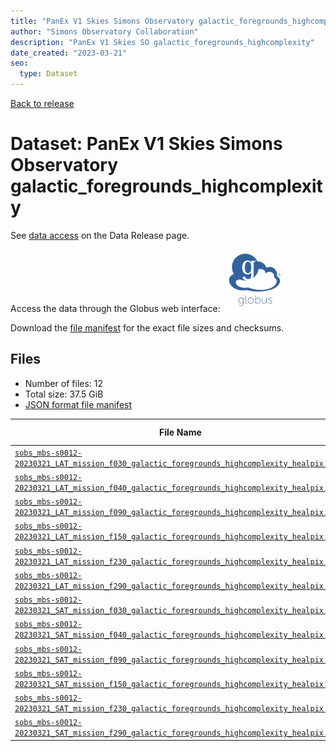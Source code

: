 ```yaml
---
title: "PanEx V1 Skies Simons Observatory galactic_foregrounds_highcomplexity"
author: "Simons Observatory Collaboration"
description: "PanEx V1 Skies SO galactic_foregrounds_highcomplexity"
date_created: "2023-03-21"
seo:
  type: Dataset
---
```


[Back to release](./panexv1-so.html#datasets)

# Dataset: PanEx V1 Skies Simons Observatory galactic_foregrounds_highcomplexity

See [data access](./panexv1-so.html#data-access) on the Data Release page.

Access the data through the Globus web interface: [![Download via Globus](images/globus-logo.png)](https://app.globus.org/file-manager?origin_id=53b2a147-ae9d-4bbf-9d18-3b46d133d4bb&origin_path=%2Fmbs-s0012-20230321%2Fgalactic_foregrounds_highcomplexity%2F)

Download the [file manifest](https://g-0a470a.6b7bd8.0ec8.data.globus.org/mbs-s0012-20230321/galactic_foregrounds_highcomplexity/manifest.json) for the exact file sizes and checksums.

## Files

- Number of files: 12
- Total size: 37.5 GiB
- [JSON format file manifest](https://g-0a470a.6b7bd8.0ec8.data.globus.org/mbs-s0012-20230321/galactic_foregrounds_highcomplexity/manifest.json)

|                                                                                                                                          File Name                                                                                                                                          |  Telescope  | Frequency Band (GHz) | Nside |   Size    |
| ------------------------------------------------------------------------------------------------------------------------------------------------------------------------------------------------------------------------------------------------------------------------------------------- | ----------- | -------------------- | ----- | --------- |
| [`sobs_mbs-s0012-20230321_LAT_mission_f030_galactic_foregrounds_highcomplexity_healpix.fits`](https://g-456d30.0ed28.75bc.data.globus.org/mbs-s0012-20230321/galactic_foregrounds_highcomplexity/sobs_mbs-s0012-20230321_LAT_mission_f030_galactic_foregrounds_highcomplexity_healpix.fits) | foregrounds | ighcomplexity        | ix    | 576.0 MiB |
| [`sobs_mbs-s0012-20230321_LAT_mission_f040_galactic_foregrounds_highcomplexity_healpix.fits`](https://g-456d30.0ed28.75bc.data.globus.org/mbs-s0012-20230321/galactic_foregrounds_highcomplexity/sobs_mbs-s0012-20230321_LAT_mission_f040_galactic_foregrounds_highcomplexity_healpix.fits) | foregrounds | ighcomplexity        | ix    | 576.0 MiB |
| [`sobs_mbs-s0012-20230321_LAT_mission_f090_galactic_foregrounds_highcomplexity_healpix.fits`](https://g-456d30.0ed28.75bc.data.globus.org/mbs-s0012-20230321/galactic_foregrounds_highcomplexity/sobs_mbs-s0012-20230321_LAT_mission_f090_galactic_foregrounds_highcomplexity_healpix.fits) | foregrounds | ighcomplexity        | ix    | 9.0 GiB   |
| [`sobs_mbs-s0012-20230321_LAT_mission_f150_galactic_foregrounds_highcomplexity_healpix.fits`](https://g-456d30.0ed28.75bc.data.globus.org/mbs-s0012-20230321/galactic_foregrounds_highcomplexity/sobs_mbs-s0012-20230321_LAT_mission_f150_galactic_foregrounds_highcomplexity_healpix.fits) | foregrounds | ighcomplexity        | ix    | 9.0 GiB   |
| [`sobs_mbs-s0012-20230321_LAT_mission_f230_galactic_foregrounds_highcomplexity_healpix.fits`](https://g-456d30.0ed28.75bc.data.globus.org/mbs-s0012-20230321/galactic_foregrounds_highcomplexity/sobs_mbs-s0012-20230321_LAT_mission_f230_galactic_foregrounds_highcomplexity_healpix.fits) | foregrounds | ighcomplexity        | ix    | 9.0 GiB   |
| [`sobs_mbs-s0012-20230321_LAT_mission_f290_galactic_foregrounds_highcomplexity_healpix.fits`](https://g-456d30.0ed28.75bc.data.globus.org/mbs-s0012-20230321/galactic_foregrounds_highcomplexity/sobs_mbs-s0012-20230321_LAT_mission_f290_galactic_foregrounds_highcomplexity_healpix.fits) | foregrounds | ighcomplexity        | ix    | 9.0 GiB   |
| [`sobs_mbs-s0012-20230321_SAT_mission_f030_galactic_foregrounds_highcomplexity_healpix.fits`](https://g-456d30.0ed28.75bc.data.globus.org/mbs-s0012-20230321/galactic_foregrounds_highcomplexity/sobs_mbs-s0012-20230321_SAT_mission_f030_galactic_foregrounds_highcomplexity_healpix.fits) | foregrounds | ighcomplexity        | ix    | 2.3 MiB   |
| [`sobs_mbs-s0012-20230321_SAT_mission_f040_galactic_foregrounds_highcomplexity_healpix.fits`](https://g-456d30.0ed28.75bc.data.globus.org/mbs-s0012-20230321/galactic_foregrounds_highcomplexity/sobs_mbs-s0012-20230321_SAT_mission_f040_galactic_foregrounds_highcomplexity_healpix.fits) | foregrounds | ighcomplexity        | ix    | 2.3 MiB   |
| [`sobs_mbs-s0012-20230321_SAT_mission_f090_galactic_foregrounds_highcomplexity_healpix.fits`](https://g-456d30.0ed28.75bc.data.globus.org/mbs-s0012-20230321/galactic_foregrounds_highcomplexity/sobs_mbs-s0012-20230321_SAT_mission_f090_galactic_foregrounds_highcomplexity_healpix.fits) | foregrounds | ighcomplexity        | ix    | 36.0 MiB  |
| [`sobs_mbs-s0012-20230321_SAT_mission_f150_galactic_foregrounds_highcomplexity_healpix.fits`](https://g-456d30.0ed28.75bc.data.globus.org/mbs-s0012-20230321/galactic_foregrounds_highcomplexity/sobs_mbs-s0012-20230321_SAT_mission_f150_galactic_foregrounds_highcomplexity_healpix.fits) | foregrounds | ighcomplexity        | ix    | 36.0 MiB  |
| [`sobs_mbs-s0012-20230321_SAT_mission_f230_galactic_foregrounds_highcomplexity_healpix.fits`](https://g-456d30.0ed28.75bc.data.globus.org/mbs-s0012-20230321/galactic_foregrounds_highcomplexity/sobs_mbs-s0012-20230321_SAT_mission_f230_galactic_foregrounds_highcomplexity_healpix.fits) | foregrounds | ighcomplexity        | ix    | 144.0 MiB |
| [`sobs_mbs-s0012-20230321_SAT_mission_f290_galactic_foregrounds_highcomplexity_healpix.fits`](https://g-456d30.0ed28.75bc.data.globus.org/mbs-s0012-20230321/galactic_foregrounds_highcomplexity/sobs_mbs-s0012-20230321_SAT_mission_f290_galactic_foregrounds_highcomplexity_healpix.fits) | foregrounds | ighcomplexity        | ix    | 144.0 MiB |

